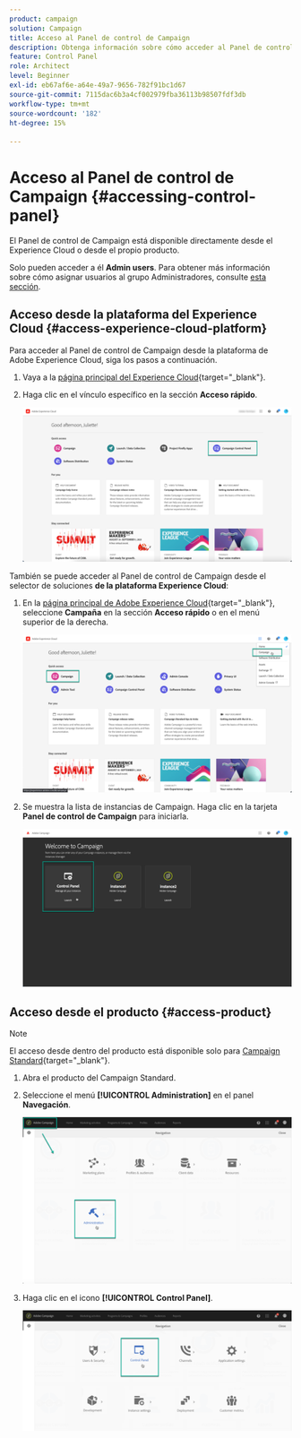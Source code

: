 ```yaml
---
product: campaign
solution: Campaign
title: Acceso al Panel de control de Campaign
description: Obtenga información sobre cómo acceder al Panel de control de Campaign
feature: Control Panel
role: Architect
level: Beginner
exl-id: eb67af6e-a64e-49a7-9656-782f91bc1d67
source-git-commit: 7115dac6b3a4cf002979fba36113b98507fdf3db
workflow-type: tm+mt
source-wordcount: '182'
ht-degree: 15%

---
```


# Acceso al Panel de control de Campaign {#accessing-control-panel}

El Panel de control de Campaign está disponible directamente desde el Experience Cloud o desde el propio producto.

Solo pueden acceder a él **Admin users**. Para obtener más información sobre cómo asignar usuarios al grupo Administradores, consulte [esta sección](../../discover/using/managing-permissions.md).

## Acceso desde la plataforma del Experience Cloud {#access-experience-cloud-platform}

Para acceder al Panel de control de Campaign desde la plataforma de Adobe Experience Cloud, siga los pasos a continuación.

1. Vaya a la [página principal del Experience Cloud](https://experiencecloud.adobe.com/){target=&quot;_blank&quot;}.

1. Haga clic en el vínculo específico en la sección **Acceso rápido**.

   ![](assets/do-not-localize/quickaccess.png)

También se puede acceder al Panel de control de Campaign desde el selector de soluciones **de la plataforma Experience Cloud**:

1. En la [página principal de Adobe Experience Cloud](https://experiencecloud.adobe.com/){target=&quot;_blank&quot;}, seleccione **Campaña** en la sección **Acceso rápido** o en el menú superior de la derecha.

   ![](assets/do-not-localize/control_panel_access1.png)

1. Se muestra la lista de instancias de Campaign. Haga clic en la tarjeta **Panel de control de Campaign** para iniciarla.

   ![](assets/do-not-localize/control_panel_access2.png)

## Acceso desde el producto {#access-product}

>[!NOTE]
>
>El acceso desde dentro del producto está disponible solo para [Campaign Standard](https://experienceleague.adobe.com/docs/campaign-standard/using/campaign-standard-home.html?lang=es){target=&quot;_blank&quot;}.

1. Abra el producto del Campaign Standard.

1. Seleccione el menú **[!UICONTROL Administration]** en el panel **Navegación**.

   ![](assets/control_panel_access3.png)

1. Haga clic en el icono **[!UICONTROL Control Panel]**.

   ![](assets/control_panel_access4.png)
